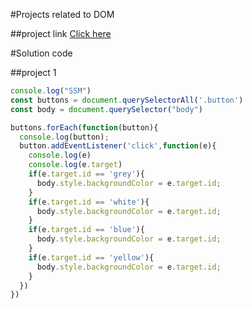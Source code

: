 #Projects related to DOM

##project link
[Click here](https://stackblitz.com/edit/dom-project-chaiaurcode-5ktvd2?file=index.html)

#Solution code

##project 1

```javascript
console.log("SSM")
const buttons = document.querySelectorAll('.button')
const body = document.querySelector("body")

buttons.forEach(function(button){
  console.log(button);
  button.addEventListener('click',function(e){
    console.log(e)
    console.log(e.target)
    if(e.target.id == 'grey'){
      body.style.backgroundColor = e.target.id;
    }
    if(e.target.id == 'white'){
      body.style.backgroundColor = e.target.id;
    }
    if(e.target.id == 'blue'){
      body.style.backgroundColor = e.target.id;
    }
    if(e.target.id == 'yellow'){
      body.style.backgroundColor = e.target.id;
    }
  })
})

```